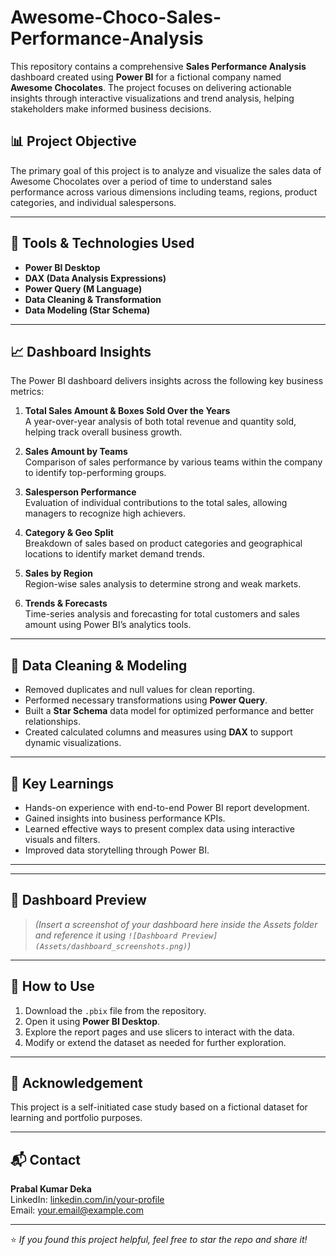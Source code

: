 # Awesome-Choco-Sales-Performance-Analysis

This repository contains a comprehensive **Sales Performance Analysis** dashboard created using **Power BI** for a fictional company named **Awesome Chocolates**. The project focuses on delivering actionable insights through interactive visualizations and trend analysis, helping stakeholders make informed business decisions.

## 📊 Project Objective

The primary goal of this project is to analyze and visualize the sales data of Awesome Chocolates over a period of time to understand sales performance across various dimensions including teams, regions, product categories, and individual salespersons.

---

## 🔧 Tools & Technologies Used

- **Power BI Desktop**
- **DAX (Data Analysis Expressions)**
- **Power Query (M Language)**
- **Data Cleaning & Transformation**
- **Data Modeling (Star Schema)**

---

## 📈 Dashboard Insights

The Power BI dashboard delivers insights across the following key business metrics:

1. **Total Sales Amount & Boxes Sold Over the Years**  
   A year-over-year analysis of both total revenue and quantity sold, helping track overall business growth.

2. **Sales Amount by Teams**  
   Comparison of sales performance by various teams within the company to identify top-performing groups.

3. **Salesperson Performance**  
   Evaluation of individual contributions to the total sales, allowing managers to recognize high achievers.

4. **Category & Geo Split**  
   Breakdown of sales based on product categories and geographical locations to identify market demand trends.

5. **Sales by Region**  
   Region-wise sales analysis to determine strong and weak markets.

6. **Trends & Forecasts**  
   Time-series analysis and forecasting for total customers and sales amount using Power BI’s analytics tools.

---

## 🧹 Data Cleaning & Modeling

- Removed duplicates and null values for clean reporting.
- Performed necessary transformations using **Power Query**.
- Built a **Star Schema** data model for optimized performance and better relationships.
- Created calculated columns and measures using **DAX** to support dynamic visualizations.

---

## 📌 Key Learnings

- Hands-on experience with end-to-end Power BI report development.
- Gained insights into business performance KPIs.
- Learned effective ways to present complex data using interactive visuals and filters.
- Improved data storytelling through Power BI.

---


---

## 📸 Dashboard Preview

> *(Insert a screenshot of your dashboard here inside the Assets folder and reference it using `![Dashboard Preview](Assets/dashboard_screenshots.png)`)*

---

## 🚀 How to Use

1. Download the `.pbix` file from the repository.
2. Open it using **Power BI Desktop**.
3. Explore the report pages and use slicers to interact with the data.
4. Modify or extend the dataset as needed for further exploration.

---

## 🙌 Acknowledgement

This project is a self-initiated case study based on a fictional dataset for learning and portfolio purposes.

---

## 📬 Contact

**Prabal Kumar Deka**  
LinkedIn: [linkedin.com/in/your-profile](https://linkedin.com/in/your-profile)  
Email: your.email@example.com

---

⭐ *If you found this project helpful, feel free to star the repo and share it!*


